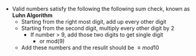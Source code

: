 - Valid numbers satisfy the following the following sum check, known as **Luhn Algorithm**
	- Starting from the right most digit, add up every other digit
	- Starting from the second digit, multiply every other digit by 2
		- If number > 9, add those two digits to get single digit
			- or mod(9)
	- Add these numbers and the resulit should be $\equiv mod 10$